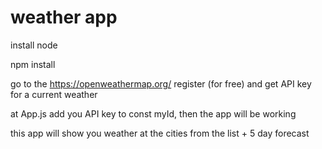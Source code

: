 # weather app

install node

npm install

go to the https://openweathermap.org/ register (for free) and get API key for a current weather

at App.js add you API key to const myId, then the app will be working

this app will show you weather at the cities from the list + 5 day forecast
